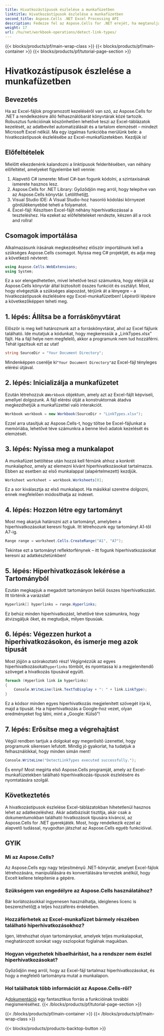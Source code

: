 ```yaml
---
title: Hivatkozástípusok észlelése a munkafüzetben
linktitle: Hivatkozástípusok észlelése a munkafüzetben
second_title: Aspose.Cells .NET Excel Processing API
description: Fedezze fel az Aspose.Cells for .NET erejét, ha megtanulja, hogyan lehet hatékonyan észlelni a hiperhivatkozástípusokat Excel-táblázatokban ezzel az átfogó útmutatóval.
weight: 17
url: /hu/net/workbook-operations/detect-link-types/
---
```


{{< blocks/products/pf/main-wrap-class >}}
{{< blocks/products/pf/main-container >}}
{{< blocks/products/pf/tutorial-page-section >}}

# Hivatkozástípusok észlelése a munkafüzetben

## Bevezetés
Ha az Excel-fájlok programozott kezeléséről van szó, az Aspose.Cells for .NET a rendelkezésre álló felhasználóbarát könyvtárak közé tartozik. Robusztus funkcióinak köszönhetően lehetővé teszi az Excel-táblázatok kezelését, az adatbevitel automatizálását és a tartalom elemzését – mindezt Microsoft Excel nélkül. Ma egy izgalmas funkcióba merülünk bele: a hivatkozástípusok észlelésébe az Excel-munkafüzetekben. Kezdjük is!
## Előfeltételek
Mielőtt elkezdenénk kalandozni a linktípusok felderítésében, van néhány előfeltétel, amelyeket figyelembe kell vennie:
1. Alapvető C# ismerete: Mivel C#-ban fogunk kódolni, a szintaxisának ismerete hasznos lesz.
2.  Aspose.Cells for .NET Library: Győződjön meg arról, hogy telepítve van az Aspose.Cells könyvtár. Letöltheti[itt](https://releases.aspose.com/cells/net/).
3. Visual Studio IDE: A Visual Studio-hoz hasonló kódolási környezet gördülékenyebbé teheti a folyamatot.
4. Excel-fájl: Készítsen Excel-fájlt néhány hiperhivatkozással a teszteléshez.
Ha ezeket az előfeltételeket rendezte, készen áll a rock and rollra!
## Csomagok importálása
Alkalmazásunk írásának megkezdéséhez először importálnunk kell a szükséges Aspose.Cells csomagot. Nyissa meg C# projektjét, és adja meg a következő névteret:
```csharp
using Aspose.Cells.WebExtensions;
using System;
```
Ez a sor elengedhetetlen, mivel lehetővé teszi számunkra, hogy elérjük az Aspose.Cells könyvtár által biztosított összes funkciót és osztályt.
Most, hogy elvégeztük a szükséges alapozást, térjünk át a lényegre – a hivatkozástípusok észlelésére egy Excel-munkafüzetben! Lépésről lépésre a következőképpen teheti meg.
## 1. lépés: Állítsa be a forráskönyvtárat
Először is meg kell határoznunk azt a forráskönyvtárat, ahol az Excel fájlunk található. Ide mutatjuk a kódunkat, hogy megkeressük a „LinkTypes.xlsx” fájlt. Ha a fájl helye nem megfelelő, akkor a programunk nem tud hozzáférni. Tehát igazítsuk ezt az utat!
```csharp
string SourceDir = "Your Document Directory";
```
 Mindenképpen cserélje ki`"Your Document Directory"`az Excel-fájl tényleges elérési útjával.
## 2. lépés: Inicializálja a munkafüzetet
 Ezután létrehozzuk a`Workbook` objektum, amely azt az Excel-fájlt képviseli, amellyel dolgozunk. A fájl elérési útját a konstruktornak átadva megkezdhetjük a munkafüzettel való interakciót.
```csharp
Workbook workbook = new Workbook(SourceDir + "LinkTypes.xlsx");
```
Ezzel arra utasítjuk az Aspose.Cells-t, hogy töltse be Excel-fájlunkat a memóriába, lehetővé téve számunkra a benne lévő adatok kezelését és elemzését.
## 3. lépés: Nyissa meg a munkalapot
A munkafüzet betöltése után hozzá kell férnünk ahhoz a konkrét munkalaphoz, amely az elemezni kívánt hiperhivatkozásokat tartalmazza. Ebben az esetben az első munkalappal (alapértelmezett) kezdjük.
```csharp
Worksheet worksheet = workbook.Worksheets[0];
```
Ez a sor kiválasztja az első munkalapot. Ha másikkal szeretne dolgozni, ennek megfelelően módosíthatja az indexet. 
## 4. lépés: Hozzon létre egy tartományt
Most meg akarjuk határozni azt a tartományt, amelyben a hiperhivatkozásokat keresni fogjuk. Itt létrehozunk egy tartományt A1-től A7-ig.
```csharp
Range range = worksheet.Cells.CreateRange("A1", "A7");
```
Tekintse ezt a tartományt reflektorfénynek – itt fogunk hiperhivatkozásokat keresni az adatkészletünkben!
## 5. lépés: Hiperhivatkozások lekérése a Tartományból
Ezután megkapjuk a megadott tartományon belüli összes hiperhivatkozást. Itt történik a varázslat!
```csharp
Hyperlink[] hyperlinks = range.Hyperlinks;
```
Ez behúz minden hiperhivatkozást, lehetővé téve számunkra, hogy átvizsgáljuk őket, és megtudjuk, milyen típusúak.
## 6. lépés: Végezzen hurkot a hiperhivatkozásokon, és ismerje meg azok típusát
Most jöjjön a szórakoztató rész! Végignézzük az egyes hiperhivatkozásokat`hyperlinks` tömböt, és nyomtassa ki a megjelenítendő szöveget a hivatkozás típusával együtt.
```csharp
foreach (Hyperlink link in hyperlinks)
{
	Console.WriteLine(link.TextToDisplay + ": " + link.LinkType);
}
```
Ez a kódsor minden egyes hiperhivatkozás megjelenített szövegét írja ki, majd a típusát. Ha a hiperhivatkozás a Google-hoz vezet, olyan eredményeket fog látni, mint a „Google: Külső”!
## 7. lépés: Erősítse meg a végrehajtást
Végül rendben tartjuk a dolgokat egy megerősítő üzenettel, hogy programunk sikeresen lefutott. Mindig jó gyakorlat, ha tudatjuk a felhasználókkal, hogy minden simán ment!
```csharp
Console.WriteLine("DetectLinkTypes executed successfully.");
```
És ennyi! Most megírta első Aspose.Cells programját, amely az Excel-munkafüzetekben található hiperhivatkozás-típusok észlelésére és nyomtatására szolgál.
## Következtetés
A hivatkozástípusok észlelése Excel-táblázatokban hihetetlenül hasznos lehet az adatkezeléshez. Akár adatbázisát tisztítja, akár csak a dokumentumokban található hivatkozások típusára kíváncsi, az Aspose.Cells for .NET gyerekjáték. Most, hogy rendelkezik ezzel az alapvető tudással, nyugodtan játszhat az Aspose.Cells egyéb funkcióival.
## GYIK
### Mi az Aspose.Cells?
Az Aspose.Cells egy nagy teljesítményű .NET-könyvtár, amelyet Excel-fájlok létrehozására, manipulálására és konvertálására terveztek anélkül, hogy Excelt kellene telepítenie a gépére.
### Szükségem van engedélyre az Aspose.Cells használatához?
 Bár korlátozásokkal ingyenesen használhatja, ideiglenes licenc is beszerezhető[itt](https://purchase.aspose.com/temporary-license/) a teljes hozzáférés érdekében.
### Hozzáférhetek az Excel-munkafüzet bármely részében található hiperhivatkozásokhoz?
Igen, létrehozhat olyan tartományokat, amelyek teljes munkalapokat, meghatározott sorokat vagy oszlopokat foglalnak magukban.
### Hogyan végezhetek hibaelhárítást, ha a rendszer nem észlel hiperhivatkozásokat?
Győződjön meg arról, hogy az Excel-fájl tartalmaz hiperhivatkozásokat, és hogy a megfelelő tartományra mutat a munkalapon.
### Hol találhatok több információt az Aspose.Cells-ről?
 A[dokumentáció](https://reference.aspose.com/cells/net/) egy fantasztikus forrás a funkcióinak további megismeréséhez.
{{< /blocks/products/pf/tutorial-page-section >}}

{{< /blocks/products/pf/main-container >}}
{{< /blocks/products/pf/main-wrap-class >}}

{{< blocks/products/products-backtop-button >}}
